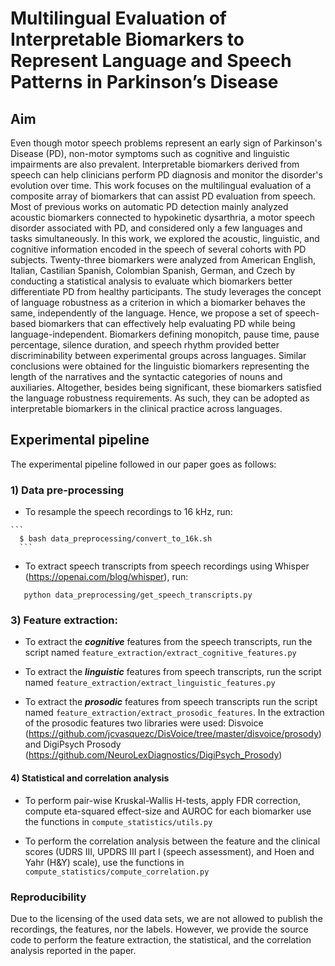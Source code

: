 # Multilingual Evaluation of Interpretable Biomarkers to Represent Language and Speech Patterns in Parkinson’s Disease

## Aim 

Even though motor speech problems represent an early sign of Parkinson's Disease (PD), non-motor symptoms such as cognitive and linguistic impairments are also prevalent. Interpretable biomarkers derived from speech can help clinicians perform PD diagnosis and monitor the disorder's evolution over time. This work focuses on the multilingual evaluation of a composite array of biomarkers that can assist PD evaluation from speech. Most of previous works on automatic PD detection mainly analyzed acoustic biomarkers connected to hypokinetic dysarthria, a motor speech disorder associated with PD, and considered only a few languages and tasks simultaneously. In this work, we explored the acoustic, linguistic, and cognitive information encoded in the speech of several cohorts with PD subjects. Twenty-three biomarkers were analyzed from American English, Italian, Castilian Spanish, Colombian Spanish, German, and Czech by conducting a statistical analysis to evaluate which biomarkers better differentiate PD from healthy participants. The study leverages the concept of language robustness as a criterion in which a biomarker behaves the same, independently of the language. Hence, we propose a set of speech-based biomarkers that can effectively help evaluating PD while being language-independent. Biomarkers defining monopitch, pause time, pause percentage, silence duration, and speech rhythm provided better discriminability between experimental groups across languages. Similar conclusions were obtained for the linguistic biomarkers representing the length of the narratives and the syntactic categories of nouns and auxiliaries. Altogether, besides being significant, these biomarkers satisfied the language robustness requirements. As such, they can be adopted as interpretable biomarkers in the clinical practice across languages.

## Experimental pipeline 

The experimental pipeline followed in our paper goes as follows:

### 1) Data pre-processing

   - To resample the speech recordings to 16 kHz, run:

    ```
      $ bash data_preprocessing/convert_to_16k.sh
      ```
   - To extract speech transcripts from speech recordings using Whisper (https://openai.com/blog/whisper), run:

   ```
      python data_preprocessing/get_speech_transcripts.py
   ```

### 3) Feature extraction:

   - To extract the ***cognitive*** features from the speech transcripts, run the script named ```feature_extraction/extract_cognitive_features.py```
   
   - To extract the ***linguistic*** features from speech transcripts, run the script named ```feature_extraction/extract_linguistic_features.py```
   
   - To extract the ***prosodic*** features from speech transcripts run the script named  ```feature_extraction/extract_prosodic_features```. In the extraction of the prosodic features two 
   libraries were used: Disvoice (https://github.com/jcvasquezc/DisVoice/tree/master/disvoice/prosody) and DigiPsych Prosody (https://github.com/NeuroLexDiagnostics/DigiPsych_Prosody)

#### 4) Statistical and correlation analysis

   - To perform pair-wise Kruskal-Wallis H-tests, apply FDR correction, compute eta-squared effect-size and AUROC for each biomarker use the functions in ```compute_statistics/utils.py```
   
   - To perform the correlation analysis between the feature and the clinical scores (UDRS III, UPDRS III part I (speech assessment), and Hoen and Yahr (H\&Y) scale), use the functions in  ```compute_statistics/compute_correlation.py```
   
### Reproducibility

Due to the licensing of the used data sets, we are not allowed to publish the recordings, the features, nor the labels. However, we provide the source code to perform the feature extraction, the statistical, and the correlation analysis reported in the paper. 


